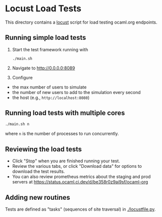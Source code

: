 # Locust Load Tests

This directory contains a [locust](https://locust.io/) script for load testing
ocaml.org endpoints.

## Running simple load tests

1. Start the test framework running with

   ``` sh
   ./main.sh
   ```

2. Navigate to http://0.0.0.0:8089

3. Configure
  - the max number of users to simulate
  - the number of new users to add to the simulation every second
  - the host (e.g., `http://localhost:8080`)

## Running load tests with multiple cores

``` sh
./main.sh n
```

where `n` is the number of processes to run concurrently.

## Reviewing the load tests

- Click "Stop" when you are finished running your test.
- Review the various tabs, or click "Download data" for options to download the
  test results.
- You can also review prometheus metrics about the staging and prod servers at
  https://status.ocaml.ci.dev/d/be358r0z9ai9sf/ocaml-org

## Adding new routines

Tests are defined as "tasks" (sequences of site traversal) in
[./locustfile.py](./locustfile.py).
